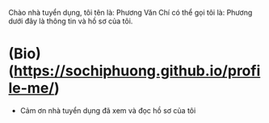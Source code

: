 Chào nhà tuyển dụng,
  tôi tên là: Phương Văn Chí 
  có thể gọi tôi là: Phương
  dưới đây là thông tin và hồ sơ của tôi.
# (Bio)(https://sochiphuong.github.io/profile-me/)

- Cảm ơn nhà tuyển dụng đã xem và đọc hồ sơ của tôi
